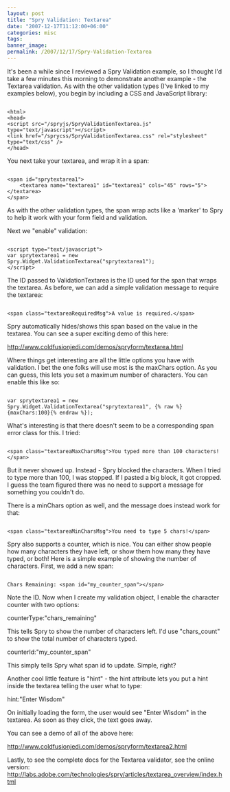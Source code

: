 ```yaml
---
layout: post
title: "Spry Validation: Textarea"
date: "2007-12-17T11:12:00+06:00"
categories: misc 
tags: 
banner_image: 
permalink: /2007/12/17/Spry-Validation-Textarea
---
```


It's been a while since I reviewed a Spry Validation example, so I thought I'd take a few minutes this morning to demonstrate another example - the Textarea validation. As with the other validation types (I've linked to my examples below), you begin by including a CSS and JavaScript library:
<!--more-->
<code>
&lt;html&gt;
&lt;head&gt; 
&lt;script src="/spryjs/SpryValidationTextarea.js" type="text/javascript"&gt;&lt;/script&gt; 
&lt;link href="/sprycss/SpryValidationTextarea.css" rel="stylesheet" type="text/css" /&gt; 
&lt;/head&gt;
</code>

You next take your textarea, and wrap it in a span:

<code>
&lt;span id="sprytextarea1"&gt;
	&lt;textarea name="textarea1" id="textarea1" cols="45" rows="5"&gt;&lt;/textarea&gt;
&lt;/span&gt;
</code>

As with the other validation types, the span wrap acts like a 'marker' to Spry to help it work with your form field and validation. 

Next we "enable" validation:

<code>
&lt;script type="text/javascript"&gt;
var sprytextarea1 = new Spry.Widget.ValidationTextarea("sprytextarea1");
&lt;/script&gt;
</code>

The ID passed to ValidationTextarea is the ID used for the span that wraps the textarea. As before, we can add a simple validation message to require the textarea:

<code>
&lt;span class="textareaRequiredMsg"&gt;A value is required.&lt;/span&gt;
</code>

Spry automatically hides/shows this span based on the value in the textarea. You can see a super exciting demo of this here:

<a href="http://www.raymondcamden.com/demos/spryform/textarea.html">http://www.coldfusionjedi.com/demos/spryform/textarea.html</a>

Where things get interesting are all the little options you have with validation. I bet the one folks will use most is the maxChars option. As you can guess, this lets you set a maximum number of characters. You can enable this like so:

<code>
var sprytextarea1 = new Spry.Widget.ValidationTextarea("sprytextarea1", {% raw %}{maxChars:100}{% endraw %});
</code> 

What's interesting is that there doesn't seem to be a corresponding span error class for this. I tried:

<code>
&lt;span class="textareaMaxCharsMsg"&gt;You typed more than 100 characters!&lt;/span&gt;
</code>

But it never showed up. Instead - Spry blocked the characters. When I tried to type more than 100, I was stopped. If I pasted a big block, it got cropped. I guess the team figured there was no need to support a message for something you couldn't do. 

There is a minChars option as well, and the message does instead work for that:

<code>
&lt;span class="textareaMinCharsMsg"&gt;You need to type 5 chars!&lt;/span&gt;
</code>

Spry also supports a counter, which is nice. You can either show people how many characters they have left, or show them how many they have typed, or both! Here is a simple example of showing the number of characters. First, we add a new span:

<code>
Chars Remaining: &lt;span id="my_counter_span"&gt;&lt;/span&gt;
</code>

Note the ID. Now when I create my validation object, I enable the character counter with two options:

counterType:"chars_remaining"

This tells Spry to show the number of characters left. I'd use "chars_count" to show the total number of characters typed.

counterId:"my_counter_span"

This simply tells Spry what span id to update. Simple, right?

Another cool little feature is "hint" - the hint attribute lets you put a hint inside the textarea telling the user what to type:

hint:"Enter Wisdom"

On initially loading the form, the user would see "Enter Wisdom" in the textarea. As soon as they click, the text goes away.

You can see a demo of all of the above here: 

<a href="http://www.coldfusionjedi.com/demos/spryform/textarea2.html">http://www.coldfusionjedi.com/demos/spryform/textarea2.html</a>

Lastly, to see the complete docs for the Textarea validator, see the online version:
<a href="http://labs.adobe.com/technologies/spry/articles/textarea_overview/index.html">http://labs.adobe.com/technologies/spry/articles/textarea_overview/index.html</a>